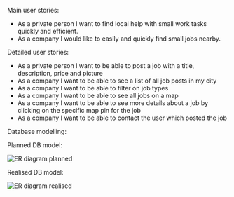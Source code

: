 Main user stories:

- As a private person I want to find local help with small work tasks quickly and efficient.
- As a company I would like to easily and quickly find small jobs nearby.

Detailed user stories:

- As a private person I want to be able to post a job with a title, description, price and picture
- As a company I want to be able to see a list of all job posts in my city
- As a company I want to be able to filter on job types
- As a company I want to be able to see all jobs on a map
- As a company I want to be able to see more details about a job by clicking on the specific map pin for the job
- As a company I want to be able to contact the user which posted the job

Database modelling:

Planned DB model:

![ER diagram planned](https://github.com/torkvell/localJob-Server/blob/master/pictures/ER-diagram-localJob-planned.png)

Realised DB model:

![ER diagram realised](https://github.com/torkvell/localJob-Server/blob/master/pictures/ERD-localJob-realised.png)
